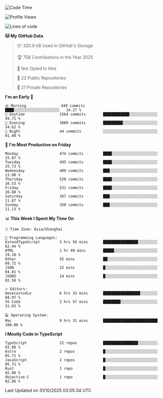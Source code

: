 <!--START_SECTION:waka-->
![Code Time](http://img.shields.io/badge/Code%20Time-4%2C236%20hrs%2032%20mins-blue)

![Profile Views](http://img.shields.io/badge/Profile%20Views-0-blue)

![Lines of code](https://img.shields.io/badge/From%20Hello%20World%20I%27ve%20Written-3.5%20million%20lines%20of%20code-blue)

**🐱 My GitHub Data** 

> 📦 320.9 kB Used in GitHub's Storage 
 > 
> 🏆 758 Contributions in the Year 2025
 > 
> 🚫 Not Opted to Hire
 > 
> 📜 22 Public Repositories 
 > 
> 🔑 21 Private Repositories 
 > 
**I'm an Early 🐤** 

```text
🌞 Morning                449 commits         ████░░░░░░░░░░░░░░░░░░░░░   14.27 % 
🌆 Daytime                1564 commits        ████████████░░░░░░░░░░░░░   49.71 % 
🌃 Evening                1089 commits        █████████░░░░░░░░░░░░░░░░   34.62 % 
🌙 Night                  44 commits          ░░░░░░░░░░░░░░░░░░░░░░░░░   01.40 % 
```
📅 **I'm Most Productive on Friday** 

```text
Monday                   474 commits         ████░░░░░░░░░░░░░░░░░░░░░   15.07 % 
Tuesday                  495 commits         ████░░░░░░░░░░░░░░░░░░░░░   15.73 % 
Wednesday                409 commits         ███░░░░░░░░░░░░░░░░░░░░░░   13.00 % 
Thursday                 520 commits         ████░░░░░░░░░░░░░░░░░░░░░   16.53 % 
Friday                   531 commits         ████░░░░░░░░░░░░░░░░░░░░░   16.88 % 
Saturday                 367 commits         ███░░░░░░░░░░░░░░░░░░░░░░   11.67 % 
Sunday                   350 commits         ███░░░░░░░░░░░░░░░░░░░░░░   11.13 % 
```


📊 **This Week I Spent My Time On** 

```text
🕑︎ Time Zone: Asia/Shanghai

💬 Programming Languages: 
ExtendTypeScript         5 hrs 56 mins       ████████████████░░░░░░░░░   62.44 % 
HTML                     1 hr 49 mins        █████░░░░░░░░░░░░░░░░░░░░   19.10 % 
Other                    55 mins             ██░░░░░░░░░░░░░░░░░░░░░░░   09.72 % 
JSON                     22 mins             █░░░░░░░░░░░░░░░░░░░░░░░░   04.01 % 
JSON5                    14 mins             █░░░░░░░░░░░░░░░░░░░░░░░░   02.50 % 

🔥 Editors: 
Devecostudio             6 hrs 33 mins       █████████████████░░░░░░░░   68.97 % 
VS Code                  2 hrs 57 mins       ████████░░░░░░░░░░░░░░░░░   31.03 % 

💻 Operating System: 
Mac                      9 hrs 31 mins       █████████████████████████   100.00 % 
```

**I Mostly Code in TypeScript** 

```text
TypeScript               22 repos            ████████████████░░░░░░░░░   62.86 % 
Astro                    2 repos             █░░░░░░░░░░░░░░░░░░░░░░░░   05.71 % 
JavaScript               2 repos             █░░░░░░░░░░░░░░░░░░░░░░░░   05.71 % 
Rust                     1 repo              █░░░░░░░░░░░░░░░░░░░░░░░░   02.86 % 
Objective-C              1 repo              █░░░░░░░░░░░░░░░░░░░░░░░░   02.86 % 
```




 Last Updated on 31/10/2025 03:05:34 UTC
<!--END_SECTION:waka-->
